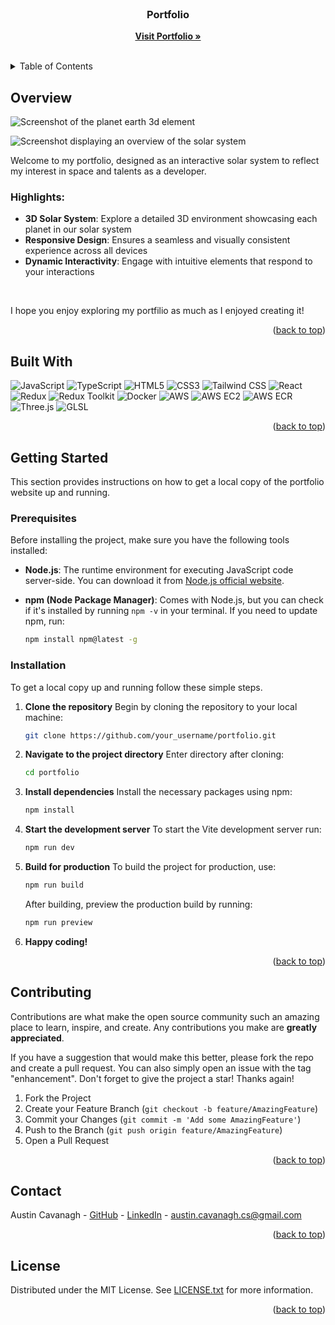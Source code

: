 <div id="readme-top"></div>

<!-- PROJECT LOGO -->
<br />
<div align="center">
  <!-- <a href="https://github.com/othneildrew/Best-README-Template">
    <img src="images/logo.png" alt="Logo" width="80" height="80">
  </a> -->

  <h3 align="center">Portfolio</h3>

  <p align="center">
    <!-- An awesome README template to jumpstart your projects! -->
    <!-- <br /> -->
    <a href="https://austincavanagh.me"><strong>Visit Portfolio »</strong></a>
    <br />
    <br />
    <!-- <a href="https://github.com/othneildrew/Best-README-Template">View Demo</a>
    ·
    <a href="https://github.com/othneildrew/Best-README-Template/issues/new?labels=bug&template=bug-report---.md">Report Bug</a>
    ·
    <a href="https://github.com/othneildrew/Best-README-Template/issues/new?labels=enhancement&template=feature-request---.md">Request Feature</a> -->
  </p>
</div>

<!-- TABLE OF CONTENTS -->
<details>
  <summary>Table of Contents</summary>
  <ol>
    <li>
      <a href="#overview">Overview</a>
      <ul>
        <li><a href="#highlights">Highlights</a></li>
      </ul>
    </li>
    <li><a href="#built-with">Built With</a></li>
    <li>
      <a href="#getting-started">Getting Started</a>
      <ul>
        <li><a href="#prerequisites">Prerequisites</a></li>
        <li><a href="#installation">Installation</a></li>
      </ul>
    </li>
    <li><a href="#contributing">Contributing</a></li>
    <li><a href="#contact">Contact</a></li>
    <li><a href="#license">License</a></li>
  </ol>
</details>

<!-- OVERVIEW -->

## Overview

![Screenshot of the planet earth 3d element](/assets/screenshots/earth-screenshot.png)

![Screenshot displaying an overview of the solar system](/assets/screenshots/overview-screenshot.png)

Welcome to my portfolio, designed as an interactive solar system to reflect my interest in space and talents as a developer.

### Highlights:

- **3D Solar System**: Explore a detailed 3D environment showcasing each planet in our solar system
- **Responsive Design**: Ensures a seamless and visually consistent experience across all devices
- **Dynamic Interactivity**: Engage with intuitive elements that respond to your interactions

<br>

I hope you enjoy exploring my portfilio as much as I enjoyed creating it!

<p align="right">(<a href="#readme-top">back to top</a>)</p>

<!-- BUILT WITH -->

## Built With

![JavaScript](https://img.shields.io/badge/JavaScript-323330?style=for-the-badge&logo=javascript&logoColor=F7DF1E)
![TypeScript](https://img.shields.io/badge/TypeScript-007ACC?style=for-the-badge&logo=typescript&logoColor=white)
![HTML5](https://img.shields.io/badge/HTML5-E34F26?style=for-the-badge&logo=html5&logoColor=white)
![CSS3](https://img.shields.io/badge/CSS3-214ce5?style=for-the-badge&logo=css3&logoColor=white)
![Tailwind CSS](https://img.shields.io/badge/Tailwind-4f45e4?style=for-the-badge&logo=tailwind-css&logoColor=white)
![React](https://img.shields.io/badge/React-20232A?style=for-the-badge&logo=react&logoColor=61DAFB)
![Redux](https://img.shields.io/badge/Redux-774abc?style=for-the-badge&logo=redux&logoColor=white)
![Redux Toolkit](https://img.shields.io/badge/Toolkit-774abc?style=for-the-badge&logo=redux&logoColor=white)
![Docker](https://img.shields.io/badge/Docker-1e63ee?style=for-the-badge&logo=docker&logoColor=white)
![AWS](https://img.shields.io/badge/AWS-FF9900?style=for-the-badge&logo=amazonaws&logoColor=white)
![AWS EC2](https://img.shields.io/badge/EC2-FF9900?style=for-the-badge&logo=amazonec2&logoColor=white)
![AWS ECR](https://img.shields.io/badge/ECR-FF9900?style=for-the-badge&logo=amazonecs&logoColor=white)
![Three.js](https://img.shields.io/badge/ThreeJs-black?style=for-the-badge&logo=three.js&logoColor=white)
![GLSL](https://img.shields.io/badge/GLSL-774abc?style=for-the-badge&logo=opengl&logoColor=white)

<p align="right">(<a href="#readme-top">back to top</a>)</p>

<!-- GETTING STARTED -->

## Getting Started

This section provides instructions on how to get a local copy of the portfolio website up and running.

### Prerequisites

Before installing the project, make sure you have the following tools installed:

- **Node.js**: The runtime environment for executing JavaScript code server-side. You can download it from [Node.js official website](https://nodejs.org/en/download/).

- **npm (Node Package Manager)**: Comes with Node.js, but you can check if it's installed by running `npm -v` in your terminal. If you need to update npm, run:

  ```sh
  npm install npm@latest -g
  ```

### Installation

To get a local copy up and running follow these simple steps.

1. **Clone the repository**
   Begin by cloning the repository to your local machine:

   ```sh
   git clone https://github.com/your_username/portfolio.git
   ```

2. **Navigate to the project directory**
   Enter directory after cloning:

   ```sh
   cd portfolio
   ```

3. **Install dependencies**
   Install the necessary packages using npm:

   ```sh
   npm install
   ```

4. **Start the development server**
   To start the Vite development server run:

   ```sh
   npm run dev
   ```

5. **Build for production**
   To build the project for production, use:

   ```sh
   npm run build
   ```

   After building, preview the production build by running:

   ```sh
   npm run preview
   ```

6. **Happy coding!**

<p align="right">(<a href="#readme-top">back to top</a>)</p>

<!-- USAGE EXAMPLES -->

<!-- ## Usage

Use this space to show useful examples of how a project can be used. Additional screenshots, code examples and demos work well in this space. You may also link to more resources.

_For more examples, please refer to the [Documentation](https://example.com)_

<p align="right">(<a href="#readme-top">back to top</a>)</p> -->

<!-- ROADMAP -->

<!-- ## Roadmap

- [x] Add Changelog
- [x] Add back to top links
- [ ] Add Additional Templates w/ Examples
- [ ] Add "components" document to easily copy & paste sections of the readme
- [ ] Multi-language Support
  - [ ] Chinese
  - [ ] Spanish

See the [open issues](https://github.com/othneildrew/Best-README-Template/issues) for a full list of proposed features (and known issues).

<p align="right">(<a href="#readme-top">back to top</a>)</p> -->

<!-- CONTRIBUTING -->

## Contributing

Contributions are what make the open source community such an amazing place to learn, inspire, and create. Any contributions you make are **greatly appreciated**.

If you have a suggestion that would make this better, please fork the repo and create a pull request. You can also simply open an issue with the tag "enhancement".
Don't forget to give the project a star! Thanks again!

1. Fork the Project
2. Create your Feature Branch (`git checkout -b feature/AmazingFeature`)
3. Commit your Changes (`git commit -m 'Add some AmazingFeature'`)
4. Push to the Branch (`git push origin feature/AmazingFeature`)
5. Open a Pull Request

<p align="right">(<a href="#readme-top">back to top</a>)</p>

<!-- CONTACT -->

## Contact

Austin Cavanagh - [GitHub](https://github.com/austin-cavanagh) - [LinkedIn](https://www.linkedin.com/in/austincavanagh/) - austin.cavanagh.cs@gmail.com

<p align="right">(<a href="#readme-top">back to top</a>)</p>

<!-- LICENSE -->

## License

Distributed under the MIT License. See [LICENSE.txt](LICENSE.txt) for more information.

<p align="right">(<a href="#readme-top">back to top</a>)</p>

<!-- ACKNOWLEDGMENTS -->

<!-- ## Acknowledgments

Below are some resources I found useful when building this project.

- [Choose an Open Source License](https://choosealicense.com)
- [GitHub Emoji Cheat Sheet](https://www.webpagefx.com/tools/emoji-cheat-sheet)

<p align="right">(<a href="#readme-top">back to top</a>)</p> -->
